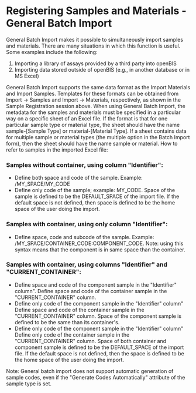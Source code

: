 # Registering Samples and Materials - General Batch Import
General Batch Import makes it possible to simultaneously import samples and materials. There are many situations in which this function is useful. Some examples include the following:
1. Importing a library of assays provided by a third party into openBIS
2. Importing data stored outside of openBIS (e.g., in another database or in MS Excel)

General Batch Import supports the same data format as the Import Materials and Import Samples. Templates for these formats can be obtained from Import -> Samples and Import -> Materials, respectively, as shown in the Sample Registration session above.
When using General Batch Import, the metadata for the samples and materials must be specified in a particular way on a specific sheet of an Excel file. If the format is that for one particular sample type or material type, the sheet should have the name sample-[Sample Type] or material-[Material Type]. If a sheet contains data for multiple sample or material types (the multiple option in the Batch Import form), then the sheet should have the name sample or material.
How to refer to samples in the imported Excel file:

### Samples without container, using column "Identifier":
- Define both space and code of the sample. Example: /MY_SPACE/MY_CODE
- Define only code of the sample; example: MY_CODE. Space of the sample is defined to be the DEFAULT_SPACE of the import file. If the default space is not defined, then space is defined to be the home space of the user doing the import.

### Samples with container, using only column "Identifier":
- Define space, code and subcode of the sample. Example: /MY_SPACE/CONTAINER_CODE:COMPONENT_CODE. Note: using this syntax means that the component is in same space than the container.

### Samples with container, using columns "Identifier" and "CURRENT_CONTAINER":
- Define space and code of the component sample in the "Identifier" column". Define space and code of the container sample in the "CURRENT_CONTAINER" column.
- Define only code of the component sample in the "Identifier" column" Define space and code of the container sample in the "CURRENT_CONTAINER" column. Space of the component sample is defined to be the same than its container's.
- Define only code of the component sample in the "Identifier" column" Define only code of the container sample in the "CURRENT_CONTAINER" column. Space of both container and component sample is defined to be the DEFAULT_SPACE of the import file. If the default space is not defined, then the space is defined to be the home space of the user doing the import.
 
Note: General batch import does not support automatic generation of sample codes, even if the "Generate Codes Automatically" attribute of the sample type is set.
